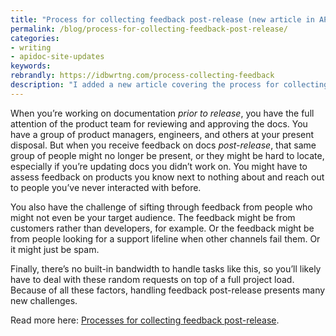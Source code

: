 ```yaml
---
title: "Process for collecting feedback post-release (new article in API doc course)"
permalink: /blog/process-for-collecting-feedback-post-release/
categories:
- writing
- apidoc-site-updates
keywords:
rebrandly: https://idbwrtng.com/process-collecting-feedback
description: "I added a new article covering the process for collecting and addressing feedback post-release in my API doc course. Collecting feedback post-release involves a host of new challenges and processes, such as how to optimize your feedback form, how to account for random externally driven requests across your dev portal, how to process the feedback from incoming requests, and so on."
---
```


When you’re working on documentation *prior to release*, you have the full attention of the product team for reviewing and approving the docs. You have a group of product managers, engineers, and others at your present disposal. But when you receive feedback on docs *post-release*, that same group of people might no longer be present, or they might be hard to locate, especially if you’re updating docs you didn’t work on. You might have to assess feedback on products you know next to nothing about and reach out to people you’ve never interacted with before.

You also have the challenge of sifting through feedback from people who might not even be your target audience. The feedback might be from customers rather than developers, for example. Or the feedback might be from people looking for a support lifeline when other channels fail them. Or it might just be spam.

Finally, there’s no built-in bandwidth to handle tasks like this, so you’ll likely have to deal with these random requests on top of a full project load. Because of all these factors, handling feedback post-release presents many new challenges.

Read more here: [Processes for collecting feedback post-release](https://idratherbewriting.com/learnapidoc/docapis_collecting_feedback_post_release.html).
